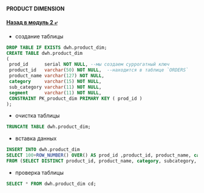 #### PRODUCT DIMENSION

#### [Назад в модуль 2 ⤶](/DE-101/Module2/readme.md)

- создание таблицы

```sql
DROP TABLE IF EXISTS dwh.product_dim;
CREATE TABLE dwh.product_dim
(
 prod_id      serial NOT NULL, --мы создаем суррогатный ключ
 product_id   varchar(50) NOT NULL,  --находится в таблице `ORDERS`
 product_name varchar(127) NOT NULL,
 category     varchar(15) NOT NULL,
 sub_category varchar(11) NOT NULL,
 segment      varchar(11) NOT NULL,
 CONSTRAINT PK_product_dim PRIMARY KEY ( prod_id )
);
```

- очистка таблицы

```sql
TRUNCATE TABLE dwh.product_dim;
```

- вставка данных

```sql
INSERT INTO dwh.product_dim 
SELECT 100+ROW_NUMBER() OVER() AS prod_id ,product_id, product_name, category, subcategory, segment 
FROM (SELECT DISTINCT product_id, product_name, category, subcategory, segment FROM superstore.orders ) a;
```

- проверка таблицы

```sql
SELECT * FROM dwh.product_dim cd;
```